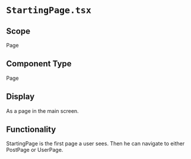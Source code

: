 # `StartingPage.tsx`

## Scope

Page

## Component Type

Page

## Display

As a page in the main screen.

## Functionality

StartingPage is the first page a user sees. Then he can navigate to either PostPage or UserPage.
